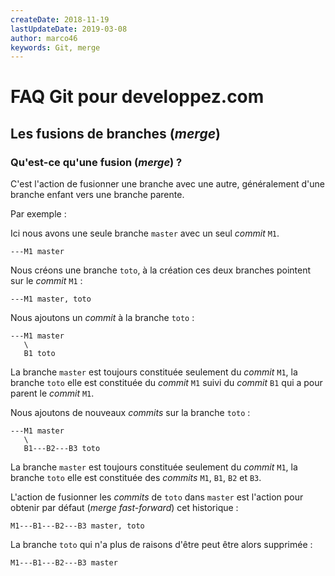 ```yaml
---
createDate: 2018-11-19
lastUpdateDate: 2019-03-08
author: marco46
keywords: Git, merge
---
```


# FAQ Git pour developpez.com

## Les fusions de branches (*merge*)

### Qu'est-ce qu'une fusion (*merge*) ?

C'est l'action de fusionner une branche avec une autre, généralement d'une branche enfant vers une branche parente.

Par exemple :

Ici nous avons une seule branche `master` avec un seul *commit* `M1`.

```text
---M1 master
```

Nous créons une branche `toto`, à la création ces deux branches pointent sur le *commit* `M1` :

```text
---M1 master, toto
```

Nous ajoutons un *commit* à la branche `toto` :

```text
---M1 master
   \
   B1 toto
```

La branche `master` est toujours constituée seulement du *commit* `M1`, la branche `toto` elle est constituée du *commit* `M1` suivi du *commit* `B1` qui a pour parent le *commit* `M1`.

Nous ajoutons de nouveaux *commits* sur la branche `toto` :

```text
---M1 master
   \
   B1---B2---B3 toto
```

La branche `master` est toujours constituée seulement du *commit* `M1`, la branche `toto` elle est constituée des *commits* `M1`, `B1`, `B2` et `B3`.

L'action de fusionner les *commits* de `toto` dans `master` est l'action pour obtenir par défaut (*merge fast-forward*) cet historique :

```text
M1---B1---B2---B3 master, toto
```

La branche `toto` qui n'a plus de raisons d'être peut être alors supprimée :

```text
M1---B1---B2---B3 master
```
